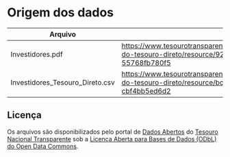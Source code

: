 # Origem dos dados

Arquivo | Link
--------|-------
Investidores.pdf    |   https://www.tesourotransparente.gov.br/ckan/dataset/investidores-do-tesouro-direto/resource/9243a43c-31cd-4984-8129-55768fb780f5
Investidores_Tesouro_Direto.csv    |   https://www.tesourotransparente.gov.br/ckan/dataset/investidores-do-tesouro-direto/resource/bc99d7cc-e658-4b65-950e-cbf4bb5ed6d2

## Licença

Os arquivos são disponibilizados pelo portal de [Dados Abertos](https://www.tesourotransparente.gov.br/ckan/dataset) do [Tesouro Nacional Transparente](https://www.tesourotransparente.gov.br/) sob a [Licença Aberta para Bases de Dados (ODbL) do Open Data Commons](https://opendefinition.org/licenses/odc-odbl/).